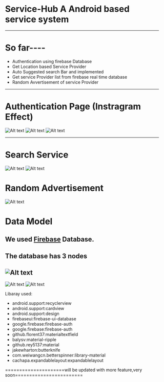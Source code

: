 # Service-Hub A Android based service system
---------

# So far----
- Authentication using firebase Database
- Get Location based Service Provider 
- Auto Suggested search Bar and implemented
- Get service Provider list from firebase real time database
- Random Avvertisement of service Provider

------
# Authentication Page (Instragram Effect) #
 ![Alt text](pic/s1.png?raw=true "")  ![Alt text](pic/s1.png?raw=true "")  ![Alt text](pic/s1.png?raw=true "")


------
# Search Service #
 ![Alt text](pic/s5.png?raw=true "")
 ![Alt text](pic/s6.png?raw=true "")


# Random Advertisement #
 ![Alt text](pic/s4.png?raw=true "")



# Data Model
We used [Firebase](https://firebase.google.com/) Database. 
--------

## The database has 3 nodes ##
 ![Alt text](pic/c1.png?raw=true "")
--------
 ![Alt text](pic/c2.png?raw=true "")
 ![Alt text](pic/c3.png?raw=true "")




  Libaray used:
  
  * android.support:recyclerview
  * android.support:cardview
  * android.support:design
  * firebaseui:firebase-ui-database
  * google.firebase:firebase-auth
  * google.firebase:firebase-auth
  * github.florent37:materialtextfield
  * balysv:material-ripple
  * github.rey5137:material
  * jakewharton:butterknife
  * com.weiwangcn.betterspinner:library-material
  * cachapa.expandablelayout:expandablelayout
  
  
  
  =====================will be updated with more feature,very soon========================
